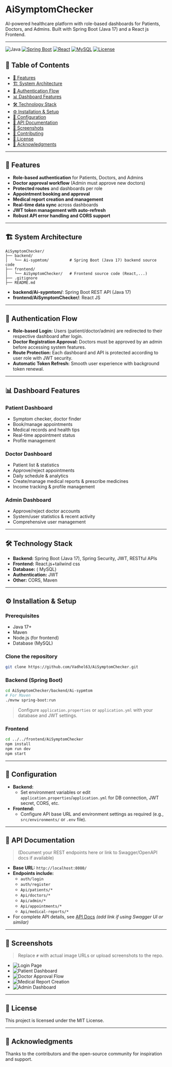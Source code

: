 # AiSymptomChecker

AI-powered healthcare platform with role-based dashboards for Patients, Doctors, and Admins. Built with Spring Boot (Java 17) and a React js Frontend.

---
![Java](https://img.shields.io/badge/Java-17+-orange.svg)
[![Spring Boot](https://img.shields.io/badge/Spring%20Boot-3.2.0-brightgreen.svg)](https://spring.io/projects/spring-boot)
[![React](https://img.shields.io/badge/React-18.2.0-blue.svg)](https://reactjs.org/)
[![MySQL](https://img.shields.io/badge/MySQL-8.0+-blue.svg)](https://www.mysql.com/)
[![License](https://img.shields.io/badge/License-MIT-yellow.svg)](LICENSE)

## 📑 Table of Contents

- [🌟 Features](#features)
- [🏗️ System Architecture](#system-architecture)
- [🔐 Authentication Flow](#authentication-flow)
- [📊 Dashboard Features](#dashboard-features)
- [🛠️ Technology Stack](#technology-stack)
- [⚙️ Installation & Setup](#installation--setup)
- [🔧 Configuration](#configuration)
- [📱 API Documentation](#api-documentation)
- [📸 Screenshots](#screenshots)
- [🤝 Contributing](#contributing)
- [📄 License](#license)
- [🙏 Acknowledgments](#acknowledgments)

---

## 🌟 Features

- **Role-based authentication** for Patients, Doctors, and Admins
- **Doctor approval workflow** (Admin must approve new doctors)
- **Protected routes** and dashboards per role
- **Appointment booking and approval**
- **Medical report creation and management**
- **Real-time data sync** across dashboards
- **JWT token management with auto-refresh**
- **Robust API error handling and CORS support**

---

## 🏗️ System Architecture

```
AiSymptomChecker/
├── backend/
│   └── Ai-sypmtom/         # Spring Boot (Java 17) backend source code
├── frontend/
│   └── AiSymptomChecker/   # Frontend source code (React,...)
├── .gitignore
├── README.md
```

- **backend/Ai-sypmtom/**: Spring Boot REST API (Java 17)
- **frontend/AiSymptomChecker/**: React JS

---

## 🔐 Authentication Flow

- **Role-based Login:** Users (patient/doctor/admin) are redirected to their respective dashboard after login.
- **Doctor Registration Approval:** Doctors must be approved by an admin before accessing system features.
- **Route Protection:** Each dashboard and API is protected according to user role with JWT security.
- **Automatic Token Refresh:** Smooth user experience with background token renewal.

---

## 📊 Dashboard Features

### Patient Dashboard
- Symptom checker, doctor finder
- Book/manage appointments
- Medical records and health tips
- Real-time appointment status
- Profile management

### Doctor Dashboard
- Patient list & statistics
- Approve/reject appointments
- Daily schedule & analytics
- Create/manage medical reports & prescribe medicines
- Income tracking & profile management

### Admin Dashboard
- Approve/reject doctor accounts
- System/user statistics & recent activity
- Comprehensive user management

---

## 🛠️ Technology Stack

- **Backend:** Spring Boot (Java 17), Spring Security, JWT, RESTful APIs
- **Frontend:** React.js+tailwind css
- **Database:** ( MySQL) 
- **Authentication:** JWT
- **Other:** CORS, Maven

---

## ⚙️ Installation & Setup

### Prerequisites

- Java 17+
- Maven 
- Node.js (for frontend)
- Database (MySQL)

### Clone the repository

```bash
git clone https://github.com/Vadhel63/AiSymptomChecker.git
```

### Backend (Spring Boot)

```bash
cd AiSymptomChecker/backend/Ai-sypmtom
# For Maven
./mvnw spring-boot:run

```
> Configure `application.properties` or `application.yml` with your database and JWT settings.

### Frontend

```bash
cd ../../frontend/AiSymptomChecker
npm install
npm run dev
npm start
```

---

## 🔧 Configuration

- **Backend:**  
  - Set environment variables or edit `application.properties`/`application.yml` for DB connection, JWT secret, CORS, etc.
- **Frontend:**  
  - Configure API base URL and environment settings as required (e.g., `src/environments/` or `.env` file).

---

## 📱 API Documentation

> (Document your REST endpoints here or link to Swagger/OpenAPI docs if available)

- **Base URL:** `http://localhost:8080/`
- **Endpoints include:**
  - `auth/login`
  - `auth/register`
  - `Api/patients/*`
  - `Api/doctors/*`
  - `Api/admin/*`
  - `Api/appointments/*`
  - `Api/medical-reports/*`
- For complete API details, see [API Docs](#) _(add link if using Swagger UI or similar)_

---

## 📸 Screenshots

> Replace `#` with actual image URLs or upload screenshots to the repo.

- ![Login Page](#)
- ![Patient Dashboard](#)
- ![Doctor Approval Flow](#)
- ![Medical Report Creation](#)
- ![Admin Dashboard](#)

---







## 📄 License

This project is licensed under the MIT License.

---

## 🙏 Acknowledgments

Thanks to the contributors and the open-source community for inspiration and support.

